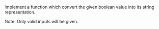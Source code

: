 Implement a function which convert the given boolean value into its string representation.

Note: Only valid inputs will be given.

